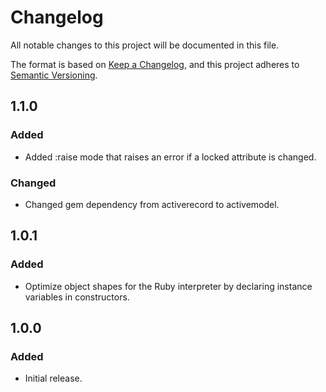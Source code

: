 # Changelog
All notable changes to this project will be documented in this file.

The format is based on [Keep a Changelog](https://keepachangelog.com/en/1.0.0/),
and this project adheres to [Semantic Versioning](https://semver.org/spec/v2.0.0.html).

## 1.1.0

### Added

- Added :raise mode that raises an error if a locked attribute is changed.

### Changed

- Changed gem dependency from activerecord to activemodel.

## 1.0.1

### Added
- Optimize object shapes for the Ruby interpreter by declaring instance variables in constructors.

## 1.0.0

### Added
- Initial release.
